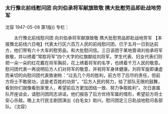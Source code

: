 ### 太行豫北前线慰问团  向刘伯承将军献旗致敬  携大批慰劳品即赴战地劳军
沈容
1947-05-08
第1版()
专栏：

　　太行豫北前线慰问团
    向刘伯承将军献旗致敬
    携大批慰劳品即赴战地劳军
    【本报豫北前线六日电】代表太行区六百万人民的前线慰问团，已于五月一日到达前方，他们带有六十大车的慰劳品，和大批慰问信。三日该团于某地晋谒刘伯承将军致敬，并以绣着“常胜将军”四个大字的红旗献给刘将军。学生代表、妇女代表们则把一朵一朵的红花戴在将军胸前，花上绣着将军的名字，也绣着千万人民的敬意。慰问团代表一再说明后方人们对将军的敬意，并祝将军身体健康。刘将军旋即谦虚而亲切的向慰问团代表致谢称：“过去几个月的胜利，前方尽了应尽的责任，但前方将士不敢居功，这是老百姓的功劳”。“后方人民的努力，给了部队无限的鼓舞，看到你们就像看到家里人，希望前后方更加团结一致、努力争取胜利”。次日直属队开座谈会，请慰问团同志讲话，他们报告了后方优待军属的情形，希望前方将士安心杀敌。晚上太行民主剧团演出《白毛女》助兴。慰问团定三日赴战地慰问各部队。（沈容）
